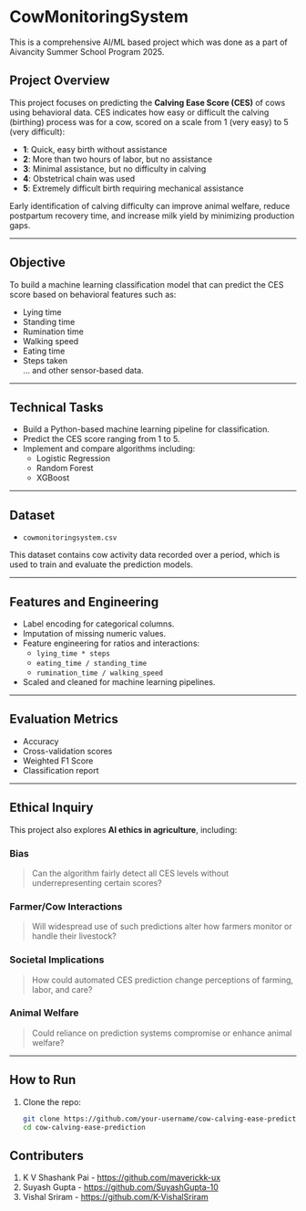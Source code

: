 # CowMonitoringSystem
This is a comprehensive AI/ML based project which was done as a part of Aivancity Summer School Program 2025.

## Project Overview

This project focuses on predicting the **Calving Ease Score (CES)** of cows using behavioral data. CES indicates how easy or difficult the calving (birthing) process was for a cow, scored on a scale from 1 (very easy) to 5 (very difficult):

- **1**: Quick, easy birth without assistance  
- **2**: More than two hours of labor, but no assistance  
- **3**: Minimal assistance, but no difficulty in calving  
- **4**: Obstetrical chain was used  
- **5**: Extremely difficult birth requiring mechanical assistance  

Early identification of calving difficulty can improve animal welfare, reduce postpartum recovery time, and increase milk yield by minimizing production gaps.

---

## Objective

To build a machine learning classification model that can predict the CES score based on behavioral features such as:
- Lying time
- Standing time
- Rumination time
- Walking speed
- Eating time
- Steps taken  
... and other sensor-based data.

---

## Technical Tasks

- Build a Python-based machine learning pipeline for classification.
- Predict the CES score ranging from 1 to 5.
- Implement and compare algorithms including:
  - Logistic Regression
  - Random Forest
  - XGBoost

---

## Dataset

- `cowmonitoringsystem.csv`  

This dataset contains cow activity data recorded over a period, which is used to train and evaluate the prediction models.

---

## Features and Engineering

- Label encoding for categorical columns.
- Imputation of missing numeric values.
- Feature engineering for ratios and interactions:
  - `lying_time * steps`
  - `eating_time / standing_time`
  - `rumination_time / walking_speed`
- Scaled and cleaned for machine learning pipelines.

---

## Evaluation Metrics

- Accuracy
- Cross-validation scores
- Weighted F1 Score
- Classification report

---

## Ethical Inquiry

This project also explores **AI ethics in agriculture**, including:

### Bias
> Can the algorithm fairly detect all CES levels without underrepresenting certain scores?

### Farmer/Cow Interactions
> Will widespread use of such predictions alter how farmers monitor or handle their livestock?

### Societal Implications
> How could automated CES prediction change perceptions of farming, labor, and care?

### Animal Welfare
> Could reliance on prediction systems compromise or enhance animal welfare?

---

## How to Run

1. Clone the repo:
   ```bash
   git clone https://github.com/your-username/cow-calving-ease-prediction.git
   cd cow-calving-ease-prediction

## Contributers
1. K V Shashank Pai - https://github.com/maverickk-ux
2. Suyash Gupta - https://github.com/SuyashGupta-10
3. Vishal Sriram - https://github.com/K-VishalSriram
